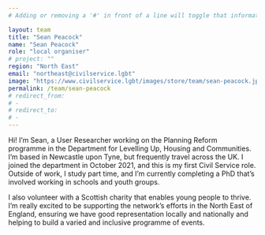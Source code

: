 ```yaml
---
# Adding or removing a '#' in front of a line will toggle that information off and on from being processed. 

layout: team
title: "Sean Peacock"
name: "Sean Peacock"
role: "local organiser"
# project: ""
region: "North East"
email: "northeast@civilservice.lgbt"
image: "https://www.civilservice.lgbt/images/store/team/sean-peacock.jpg"
permalink: /team/sean-peacock
# redirect_from: 
# - 
# redirect_to: 
# - 
---
```


Hi! I’m Sean, a User Researcher working on the Planning Reform programme in the Department for Levelling Up, Housing and Communities. I’m based in Newcastle upon Tyne, but frequently travel across the UK. I joined the department in October 2021, and this is my first Civil Service role. Outside of work, I study part time, and I’m currently completing a PhD that’s involved working in schools and youth groups. 

I also volunteer with a Scottish charity that enables young people to thrive. I’m really excited to be supporting the network’s efforts in the North East of England, ensuring we have good representation locally and nationally and helping to build a varied and inclusive programme of events.
